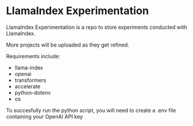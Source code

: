 # LlamaIndex Experimentation
LlamaIndex Experimentation is a repo to store experiments conducted with LlamaIndex.

More projects will be uploaded as they get refined.

Requirements include:
* llama-index
* openai
* transformers
* accelerate
* python-dotenv
* os

To succesfully run the python script, you will need to create a .env file containing your OpenAI API key

